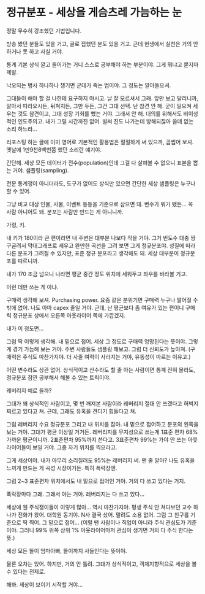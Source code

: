 # 정규분포 - 세상을 게슴츠레 가늠하는 눈
 
정말 무수히 강조했던 기법입니다. 
 
방송 봤던 분들도 있을 거고, 글로 접했던 분도 있을 거고. 근데 현생에서 실천은 거의 안 하거나 못 하고 사실 거야.
 
통계 기본 상식 깔고 들어가는 거니 스스로 공부해야 하는 부분이야. 그게 뭐냐고 묻지마 제발.
 
낙오되는 병사 하나하나 챙기면 군대가 죽는 법이야. 그 정도는 알아들으셔. 
 
그대들이 해야 할 걸 나한테 요구하지 마시고. 날 잘 모르셔서 그래. 앞만 보고 달리니까, 알아서 따라오시든, 뒤쳐지든, 그만 두든, 그건 그대 선택. 난 참견 안 해. 굳이 일으켜 세우는 것도 참견이고, 그대 성장 기회를 뺐는 거야. 그래서 안 해. 대의를 위해서도 비이성적인 인도주의고. 내가 그럴 시간까진 없어. 벌써 진도 나가는데 방해되잖아 쓸데 없는 소리 하느라...
 
리포스팅 하는 글에 이미 영어로 기본적인 활용법은 절절하게 써 있으까, 곱씹어 보셔. 옛날에 1만9천8백번쯤 했던 소리란 얘기야.
 
간단해. 세상 모든 데이터가 전수(population)인데 그걸 다 살펴볼 수 없으니 표본을 뽑는 거야. 샘플링(sampling).
 
전문 통계쟁이 아니더라도, 도구가 없어도 상식만 있으면 간단한 세상 샘플링은 누구나 할 수 있어.
 
그냥 비교 대상 인물, 사물, 이벤트 등등을 기준으로 삼으면 돼. 변수가 뭐가 됐든... 꼭 사람 아니어도 돼. 분포는 사람만 만드는 게 아니니까.
 
가령, 키.
 
내 키가 180이라 큰 편이라면 내 주변은 대부분 나보다 작을 거야. 그거 빈도수 대충 짱구굴려서 막대그래프로 세우고 완만한 곡선을 그려 보면 그게 정규분포야. 성질에 따라 다른 분포가 그려질 수 있지만, 표준 정규 분포라고 생각해도 돼. 세상 대부분이 정규분포를 따르니까.
 
내가 170 조금 넘으니 나라면 평균 중간 정도 위치에 세워두고 좌우를 바라볼 거고.
 
이런 데만 쓰는 게 아냐.
 
구매력 생각해 보셔. Purchasing power. 요즘 같은 분위기면 구매력 누구나 떨어질 수밖에 없어. 나도 아마 capex 줄일 거야. 근데, 난 평균보다 좀 여유가 있는 편이니 구매력 정규분포 상에서 오른쪽 아웃라이어 쪽에 가깝겠지.
 
내가 이 정도면...
 
그럼 딱 이렇게 생각해. 내 밑으로 접어. 세상 그 정도로 구매력 엉망된다는 뜻이야. 그렇게 경기 가늠해 보는 거야. 주변 사람들도 샘플링 해보고. 그럼 더 신뢰도가 높아져. (구매력은 주식도 마찬가지야. 더 사줄 여력이 사라지는 거야, 유동성이 마르는 이유고.)
 
어떤 변수라도 상관 없어. 상식적이고 산수라도 할 줄 아는 사람이면 통계 전혀 몰라도, 정규분포 잠깐 공부해서 해볼 수 있는 트릭이야.
 
레버리지 예로 들까?
 
그대가 꽤 상식적인 사람이고, 몇 번 깨져본 사람이라 레버리지 절대 안 쓰겠다고 허벅지 찌르고 있다고 쳐. 근데, 그래도 유혹을 견디기 힘들다고 쳐.
 
그럼 레버리지 수요 정규분포 그리고 내 위치를 잡아. 내 밑으로 접어하고 분포의 왼쪽을 보는 거야. 그대가 평균 이상일 거거든. 레버리지를 무지성으로 쓰는게 1표준 편차 68% 가까운 평균이니까. 2표준편차 95%까지 쓴다고. 3표준편차 99%는 가야 안 쓰는 아웃라이어들이 보일 거야. 그중 자기 위치를 찍으라고.
 
그게 세상이야. 내가 아무리 소리질러도 95%는 레버리지 써. 왠 줄 알아? 나도 유혹을 느끼게 만드는 게 곡성 시장이거든. 특히 폭락장엔.
 
그럼 2~3 표준편차 위치에서도 내 밑으로 접어인 거야. 거의 다 쓰고 있다는 거지.
 
폭락장마다 그래. 그래서 아는 거야. 레버리지는 다 쓰고 있다...
 
세상에 웬 주식쟁이들이 이렇게 많아... 역시 마찬가지야. 평생 주식 안 쳐다보던 교수 하나가 전화가 왔어. 대학원 동기야. N사 결국 샀어. 말려도 소용 없어. 그럼 그 친구를 기준으로 딱 찍어. 그 밑으로 접어... (이럴 땐 사람이나 직업이 아니라 주식 관심도가 기준이야. 그러니 99% 위쪽 상위 1% 아웃라이어마저 관심이 생기면 거의 다 주식 한다는 뜻.) 
 
세상 모든 똘이 엄마아빠, 똘이까지 사들인다는 뜻이야.
 
물론 오차는 있어. 하지만, 거의 안 틀려. 그대가 상식적이고, 객체지향적으로 세상을 볼 수 있다는 전제로.
 
해봐. 세상이 보이기 시작할 거야...
